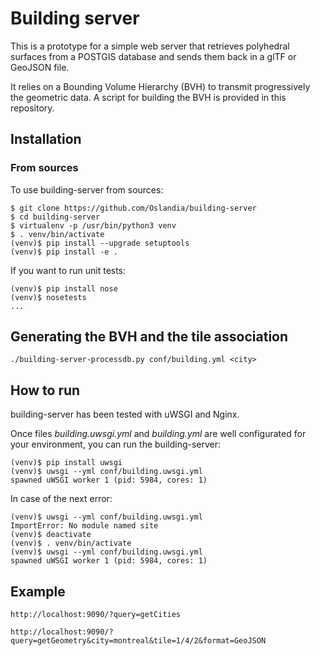 # Building server

This is a prototype for a simple web server that retrieves polyhedral surfaces
from a POSTGIS database and sends them back in a glTF or GeoJSON file.

It relies on a Bounding Volume Hierarchy (BVH) to transmit progressively the
geometric data. A script for building the BVH is provided in this repository.

## Installation

### From sources

To use building-server from sources:

```
$ git clone https://github.com/Oslandia/building-server
$ cd building-server
$ virtualenv -p /usr/bin/python3 venv
$ . venv/bin/activate
(venv)$ pip install --upgrade setuptools
(venv)$ pip install -e .
```

If you want to run unit tests:

```
(venv)$ pip install nose
(venv)$ nosetests
...
```

## Generating the BVH and the tile association

    ./building-server-processdb.py conf/building.yml <city>

## How to run

building-server has been tested with uWSGI and Nginx.

Once files *building.uwsgi.yml* and *building.yml* are well configurated for your
environment, you can run the building-server:

```
(venv)$ pip install uwsgi
(venv)$ uwsgi --yml conf/building.uwsgi.yml
spawned uWSGI worker 1 (pid: 5984, cores: 1)

```

In case of the next error:

```
(venv)$ uwsgi --yml conf/building.uwsgi.yml
ImportError: No module named site
(venv)$ deactivate
(venv)$ . venv/bin/activate
(venv)$ uwsgi --yml conf/building.uwsgi.yml
spawned uWSGI worker 1 (pid: 5984, cores: 1)

```

## Example

    http://localhost:9090/?query=getCities

    http://localhost:9090/?query=getGeometry&city=montreal&tile=1/4/2&format=GeoJSON
